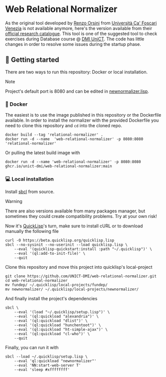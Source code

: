 # Web Relational Normalizer
As the original tool developed by [Renzo Orsini](https://iris.unive.it/cris/rp/rp03752) from [Università Ca' Foscari Venezia](https://unive.it) is not available anymore, here's the version available from their [official research catalogue](https://iris.unive.it/handle/10278/3687995).
This tool is one of the suggested tool to check exercises during Database course @ [DMI UniCT](https://web.dmi.unict.it).
The code has little changes in order to resolve some issues during the startup phase.

## 🚀 Getting started
There are two ways to run this repository: Docker or local installation.
> [!NOTE]
> Project's default port is 8080 and can be edited in [newnormalizer.lisp](https://github.com/UNICT-DMI/web-relational-normalizer/blob/44c27d3f46651bdb92c5a1044a96b3d019a9c4ea/newnormalizer/newnormalizer.lisp#L188).

### 🐳 Docker
The easiest is to use the image published in this repository or the Dockerfile available.
In order to install the normalizer with the provided Dockerfile you need to clone this repository and `cd` into the cloned repo.
```
docker build --tag 'relational-normalizer' .
docker run -d --name  'web-relational-normalizer' -p 8080:8080 'relational-normalizer'
```
Or pulling the latest build image with
```
docker run -d --name 'web-relational-normalizer' -p 8080:8080 ghcr.io/unict-dmi/web-relational-normalizer:main
```

### 💻 Local installation
Install [sbcl](http://www.sbcl.org/getting.html) from source.
> [!WARNING]
> There are also versions available from many packages manager, but sometimes they could create compatibility problems.
> Try at your own risk!

Now it's [QuickLisp](https://www.quicklisp.org/beta/#installation)'s turn, make sure to install cURL or to download manually the following file
```
curl -O https://beta.quicklisp.org/quicklisp.lisp
sbcl --no-sysinit --no-userinit --load quicklisp.lisp \
    --eval '(quicklisp-quickstart:install :path "~/.quicklisp")' \
    --eval '(ql:add-to-init-file)' \
    --quit
```

Clone this repository and move this project into quicklisp's local-project
```
git clone https://github.com/UNICT-DMI/web-relational-normalizer.git
cd web-relational-normalizer
mv fundep/ ~/.quicklisp/local-projects/fundep/
mv newnormalizer/ ~/.quicklisp/local-projects/newnormalizer/
```

And finally install the project's dependencies
```
sbcl \
    --eval '(load "~/.quicklisp/setup.lisp")' \
    --eval '(ql:quickload "alexandria")' \
    --eval '(ql:quickload "dlist")' \
    --eval '(ql:quickload "hunchentoot")' \
    --eval '(ql:quickload "ht-simple-ajax")' \
    --eval '(ql:quickload "cl-who")' \
    --quit
```

Finally, you can run it with
```
sbcl --load ~/.quicklisp/setup.lisp \
    --eval 'ql:quickload "newnormalizer"'
    --eval 'NN:start-web-server T'
    --eval 'sleep #xffffffff'
```
